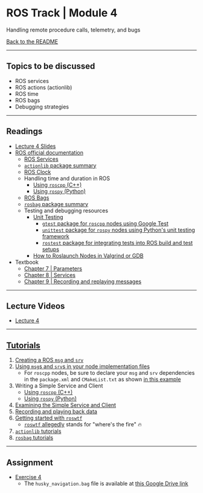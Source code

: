 # ROS Track | Module 4
Handling remote procedure calls, telemetry, and bugs

[Back to the README](README.md)

---
## Topics to be discussed
* ROS services
* ROS actions (actionlib)
* ROS time
* ROS bags
* Debugging strategies

---
## Readings
* [Lecture 4 Slides](readings/lecture4.pdf)
* [ROS official documentation](http://wiki.ros.org/)
    * [ROS Services](http://wiki.ros.org/Services)
    * [`actionlib` package summary](http://wiki.ros.org/actionlib)
    * [ROS Clock](http://wiki.ros.org/Clock)
    * Handling time and duration in ROS
        * [Using `roscpp` (C++)](http://wiki.ros.org/roscpp/Overview/Time)
        * [Using `rospy` (Python)](http://wiki.ros.org/rospy/Overview/Time)
    * [ROS Bags](http://wiki.ros.org/Bags)
    * [`rosbag` package summary](http://wiki.ros.org/rosbag)
    * Testing and debugging resources
        * [Unit Testing](http://wiki.ros.org/action/show/Quality/Tutorials/UnitTesting?action=show&redirect=UnitTesting)
            * [`gtest` package for `roscpp` nodes using Google Test](http://wiki.ros.org/gtest)
            * [`unittest` package for `rospy` nodes using Python's unit testing framework](http://wiki.ros.org/unittest)
            * [`rostest` package for integrating tests into ROS build and test setups](http://wiki.ros.org/rostest)
        * [How to Roslaunch Nodes in Valgrind or GDB](http://wiki.ros.org/roslaunch/Tutorials/Roslaunch%20Nodes%20in%20Valgrind%20or%20GDB)
* Textbook 
    * [Chapter 7 | Parameters](readings/rostext-ch7.pdf)
    * [Chapter 8 | Services](readings/rostext-ch8.pdf)
    * [Chapter 9 | Recording and replaying messages](readings/rostext-ch9.pdf)

---
## Lecture Videos
* [Lecture 4](https://www.youtube.com/watch?v=feXC7aQrkeM&list=PLE-BQwvVGf8HOvwXPgtDfWoxd4Cc6ghiP&index=4)

---
## [Tutorials](http://wiki.ros.org/ROS/Tutorials)
1. [Creating a ROS `msg` and `srv`](http://wiki.ros.org/ROS/Tutorials/CreatingMsgAndSrv)
2. [Using `msg`s and `srv`s in your node implementation files](http://wiki.ros.org/ROS/Tutorials/DefiningCustomMessages)
    * For `roscpp` nodes, be sure to declare your `msg` and `srv` dependencies in the `package.xml` and `CMakeList.txt` as shown [in this example](http://wiki.ros.org/ROS/Tutorials/DefiningCustomMessages)
2. Writing a Simple Service and Client
    * [Using `roscpp` (C++)](http://wiki.ros.org/ROS/Tutorials/WritingServiceClient%28c%2B%2B%29)
    * [Using `rospy` (Python)](http://wiki.ros.org/ROS/Tutorials/WritingServiceClient%28python%29)
3. [Examining the Simple Service and Client](http://wiki.ros.org/ROS/Tutorials/ExaminingServiceClient)
4. [Recording and playing back data](http://wiki.ros.org/ROS/Tutorials/Recording%20and%20playing%20back%20data)
5. [Getting started with `roswtf`](http://wiki.ros.org/ROS/Tutorials/Getting%20started%20with%20roswtf)
    * [`roswtf` allegedly](https://answers.ros.org/question/277428/what-does-roswtf-mean/) stands for "where's the fire" 🔥
6. [`actionlib` tutorials](http://wiki.ros.org/actionlib/Tutorials)
7. [`rosbag` tutorials](http://wiki.ros.org/rosbag/Tutorials)

---
## Assignment
* [Exercise 4](assignments/exercise4.pdf)
    * The `husky_navigation.bag` file is available at [this Google Drive link](https://drive.google.com/file/d/1nEjQloB1lQNSKgFCU6TovC-YJktFa9ez/view?usp=sharing)